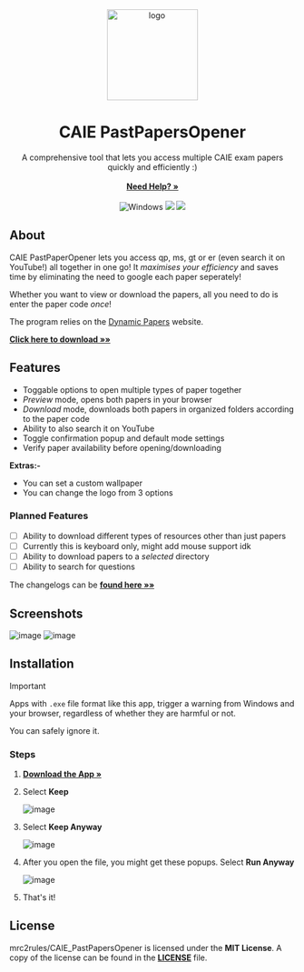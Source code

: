 <div align="center"> 
  <img src="https://github.com/mrc2rules/CAIE_PastPaperOpener/assets/58372697/388bb400-5a58-4242-8f37-8410bde750e5" alt="logo" width="160">
</div>
<div align="center">
  <h1>CAIE PastPapersOpener </h1>
  <p>
    A comprehensive tool that lets you access multiple CAIE exam papers quickly and efficiently :)
    <br/>
    <br/>
    <a href="https://github.com/mrc2rules/CAIE_PastPapersOpener/wiki"><strong>Need Help? »</strong></a>
    <br/>
    <br/> 
    <img src="https://img.shields.io/badge/Windows-0078D6?style=for-the-badge&logo=windows&logoColor=white" alt="Windows" >
    <img src="https://img.shields.io/github/downloads/mrc2rules/CAIE_PastPapersOpener/total?style=for-the-badge&color=F62451" >
    <a href="https://discord.gg/Sb6QRYDxKG">
      <img src="https://img.shields.io/discord/1193530843151470592?style=for-the-badge&logo=discord&logoColor=7289da&label=Join%20Discord&color=7289da" >
    </a>
  </p>
</div>

## About
CAIE PastPaperOpener lets you access qp, ms, gt or er (even search it on YouTube!) all together in one go! It _maximises your efficiency_ and saves time by eliminating the need to google each paper seperately!

Whether you want to view or download the papers, all you need to do is enter the paper code _once_!

The program relies on the [Dynamic Papers](https://dynamicpapers.com/) website.

[**Click here to download »»**](https://github.com/mrc2rules/CAIE_PastPapersOpener/releases/latest)

## Features
- Toggable options to open multiple types of paper together
- _Preview_ mode, opens both papers in your browser
- _Download_ mode, downloads both papers in organized folders according to the paper code
- Ability to also search it on YouTube
- Toggle confirmation popup and default mode settings
- Verify paper availability before opening/downloading

**Extras:-**
- You can set a custom wallpaper
- You can change the logo from 3 options

### Planned Features
- [ ] Ability to download different types of resources other than just papers
- [ ] Currently this is keyboard only, might add mouse support idk
- [ ] Ability to download papers to a _selected_ directory
- [ ] Ability to search for questions

The changelogs can be [**found here »»**](https://github.com/mrc2rules/CAIE_PastPapersOpener/blob/main/CHANGELOG.md)

## Screenshots
![image](https://github.com/mrc2rules/CAIE_PastPaperOpener/assets/58372697/eac7ec1a-4a9a-44b3-a466-89a07b557cdf)
![image](https://github.com/mrc2rules/CAIE_PastPaperOpener/assets/58372697/20f237e2-ee4b-4c65-a11c-c59ce28b27c3)


## Installation
> [!IMPORTANT]
> Apps with `.exe` file format like this app, trigger a warning from Windows and your browser, regardless of whether they are harmful or not.
> 
> You can safely ignore it.
### Steps
1. **<a href="https://github.com/mrc2rules/IGCSE_PastPapers_Opener/releases/"><strong>Download the App »</strong></a>**
2. Select **Keep**

    ![image](https://github.com/mrc2rules/CAIE_PastPapersOpener/assets/58372697/ddbb1ba6-d5b3-4b7d-a05b-14655fd3bb63)
4. Select **Keep Anyway**
 
   ![image](https://github.com/mrc2rules/CAIE_PastPapersOpener/assets/58372697/2e980d0b-4407-4cb7-acda-f1026e83910e)
5. After you open the file, you might get these popups. Select **Run Anyway**

   ![image](https://github.com/mrc2rules/CAIE_PastPapersOpener/assets/58372697/424a2c17-8c0d-46c0-bbcb-c701da5e9eea)
6. That's it!

## License
mrc2rules/CAIE_PastPapersOpener is licensed under the **MIT License**. A copy of the license can be found in the [**LICENSE**](https://github.com/mrc2rules/CAIE_PastPapersOpener/blob/main/LICENSE) file.
